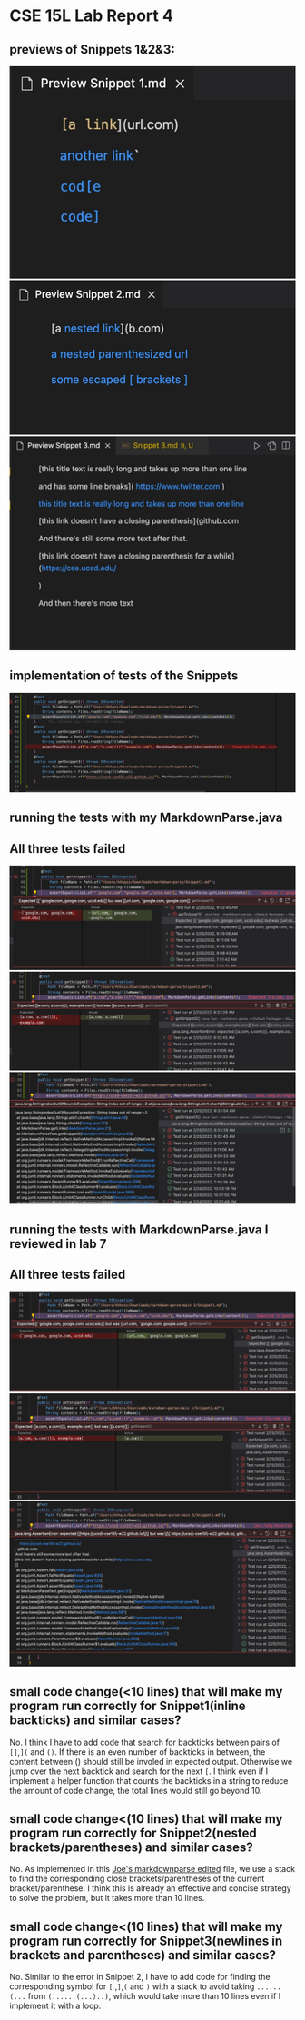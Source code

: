 # CSE 15L Lab Report 4
## previews of Snippets 1&2&3:
![Snippet1](Snippet1.jpg)
![Snippet2](Snippet2.jpg)
![Snippet3](Snippet3.jpg)
## implementation of tests of the Snippets
![Snippets-tests](SnippetsTests.jpg)
## running the tests with my MarkdownParse.java
## All three tests failed
![MySnippet1Fail](Snippet1Fail.jpg)
![MySnippet2Fail](Snippet2Fail.jpg)
![MySnippet3Fail](Snippet3Fail.jpg)
## running the tests with MarkdownParse.java I reviewed in lab 7
## All three tests failed
![OthersSnippets1Fail](OthersSnippets1Fail.jpg)
![OthersSnippets2Fail](OthersSnippets2Fail.jpg)
![OthersSnippets3Fail](OthersSnippets3Fail.jpg)
## small code change(<10 lines) that will make my program run correctly for Snippet1(inline backticks) and similar cases?
No. I think I have to add code that search for backticks between pairs of `[]`,`](` and `()`. If there is an even number of backticks in between, the content between () should still be involed in expected output. Otherwise we jump over the next backtick and search for the next `[`. I think even if I implement a helper function that counts the backticks in a string to reduce the amount of code change, the total lines would still go beyond 10.
## small code change<(10 lines) that will make my program run correctly for Snippet2(nested brackets/parentheses) and similar cases?
No. As implemented in this [Joe's markdownparse edited](https://github.com/m1ma0314/Joe-s-markdownParse-edited/blob/master/MarkdownParse.java) file, we use a stack to find the corresponding close brackets/parentheses of the current bracket/parenthese. I think this is already an effective and concise strategy to solve the problem, but it takes more than 10 lines.
## small code change<(10 lines) that will make my program run correctly for Snippet3(newlines in brackets and parentheses) and similar cases?
No. Similar to the error in Snippet 2, I have to add code for finding the corresponding symbol for `[` ,`]`,`(` and `)` with a stack to avoid taking `......(...` from `(......(...)..)`, which would take more than 10 lines even if I implement it with a loop.
